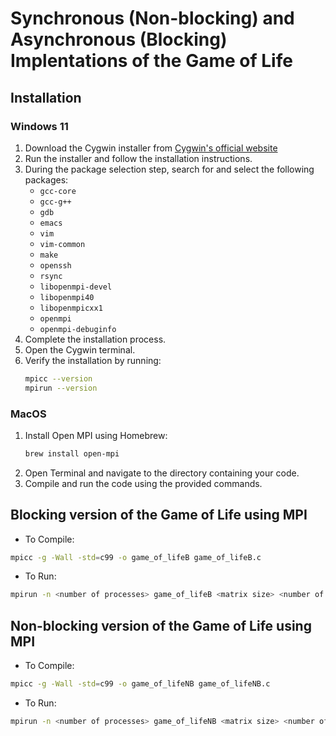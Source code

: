 # Synchronous (Non-blocking) and Asynchronous (Blocking) Implentations of the Game of Life
## Installation
### Windows 11
1. Download the Cygwin installer from [Cygwin's official website](https://www.cygwin.com/)
2. Run the installer and follow the installation instructions.
3. During the package selection step, search for and select the following packages:
    - `gcc-core`
    - `gcc-g++`
    - `gdb`
    - `emacs`
    - `vim`
    - `vim-common`
    - `make`
    - `openssh`
    - `rsync`
    - `libopenmpi-devel`
    - `libopenmpi40`
    - `libopenmpicxx1`
    - `openmpi`
    - `openmpi-debuginfo`
4. Complete the installation process.
5. Open the Cygwin terminal.
6. Verify the installation by running:
    ```sh
    mpicc --version
    mpirun --version
    ```

### MacOS
1. Install Open MPI using Homebrew:
    ```sh
    brew install open-mpi
    ```
2. Open Terminal and navigate to the directory containing your code.
3. Compile and run the code using the provided commands.
## Blocking version of the Game of Life using MPI
- To Compile:
```sh
mpicc -g -Wall -std=c99 -o game_of_lifeB game_of_lifeB.c
```

- To Run:
```sh
mpirun -n <number of processes> game_of_lifeB <matrix size> <number of iterations> <output directory>
```

## Non-blocking version of the Game of Life using MPI
- To Compile:
```sh
mpicc -g -Wall -std=c99 -o game_of_lifeNB game_of_lifeNB.c
```

- To Run:
```sh
mpirun -n <number of processes> game_of_lifeNB <matrix size> <number of iterations> <output directory>
```

